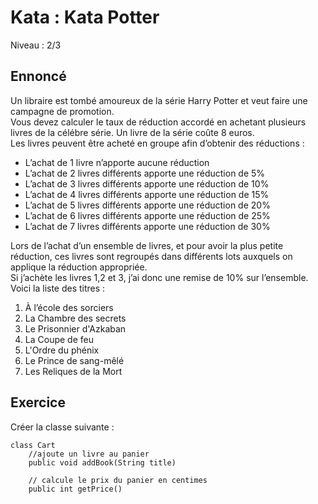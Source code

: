 # Kata : Kata Potter
Niveau : 2/3 

## Ennoncé
Un libraire est tombé amoureux de la série Harry Potter et veut faire une campagne de promotion.    
Vous devez calculer le taux de réduction accordé en achetant plusieurs livres de la célébre série. Un livre de la série coûte 8 euros.  
Les livres peuvent être acheté en groupe afin d’obtenir des réductions :  
- L’achat de 1 livre n’apporte aucune réduction
- L’achat de 2 livres différents apporte une réduction de 5%
- L’achat de 3 livres différents apporte une réduction de 10%
- L’achat de 4 livres différents apporte une réduction de 15%
- L’achat de 5 livres différents apporte une réduction de 20%
- L’achat de 6 livres différents apporte une réduction de 25% 
- L’achat de 7 livres différents apporte une réduction de 30%

Lors de l’achat d’un ensemble de livres, et pour avoir la plus petite réduction, ces livres sont regroupés dans différents lots auxquels on applique la réduction appropriée.  
Si j’achète les livres 1,2 et 3, j’ai donc une remise de 10% sur l’ensemble.  
Voici la liste des titres :
1. À l’école des sorciers
2. La Chambre des secrets 
3. Le Prisonnier d'Azkaban 
4. La Coupe de feu
5. L'Ordre du phénix
6. Le Prince de sang-mêlé 
7. Les Reliques de la Mort

## Exercice
Créer la classe suivante :
```
class Cart
    //ajoute un livre au panier
    public void addBook(String title)
    
    // calcule le prix du panier en centimes 
    public int getPrice()
```